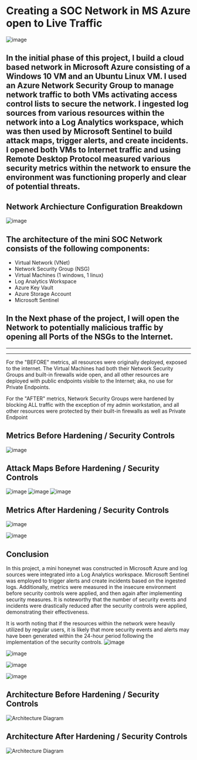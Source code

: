 # Creating a SOC Network in MS Azure open to Live Traffic
![image](https://github.com/user-attachments/assets/6990dc73-690b-449e-aafc-f93847ab41bf)

## In the initial phase of this project, I build a cloud based network in Microsoft Azure consisting of a Windows 10 VM and an Ubuntu Linux VM.  I used an Azure Network Security Group to manage network traffic to both VMs activating access control lists to secure the network.  I ingested log sources from various resources within the network into a Log Analytics workspace, which was then used by Microsoft Sentinel to build attack maps, trigger alerts, and create incidents. I opened both VMs to Internet traffic and using Remote Desktop Protocol measured various security metrics within the network to ensure the environment was functioning properly and clear of potential threats.  
## Network Archiecture Configuration Breakdown 
![image](https://github.com/user-attachments/assets/b33b0b49-bd36-4172-b57d-db13e2a3f098)

## The architecture of the mini SOC Network consists of the following components:

- Virtual Network (VNet)
- Network Security Group (NSG)
- Virtual Machines (1 windows, 1 linux)
- Log Analytics Workspace
- Azure Key Vault
- Azure Storage Account
- Microsoft Sentinel
## In the Next phase of the project, I will open the Network to potentially malicious traffic by opening all Ports of the NSGs to the Internet.
--------------------------------------------------------------------------------------------------------
--------------------------------------------------------------------------------------------------------
For the "BEFORE" metrics, all resources were originally deployed, exposed to the internet. The Virtual Machines had both their Network Security Groups and built-in firewalls wide open, and all other resources are deployed with public endpoints visible to the Internet; aka, no use for Private Endpoints.

For the "AFTER" metrics, Network Security Groups were hardened by blocking ALL traffic with the exception of my admin workstation, and all other resources were protected by their built-in firewalls as well as Private Endpoint

## Metrics Before Hardening / Security Controls

![image](https://github.com/user-attachments/assets/9cd4666c-0f88-484c-9167-186613a2a9ae)

## Attack Maps Before Hardening / Security Controls
![image](https://github.com/user-attachments/assets/ff9363cc-d4ae-425a-97f7-4cd9aa861cc1)
![image](https://github.com/user-attachments/assets/734bc45f-ee56-432d-9533-d661afd17e30)
![image](https://github.com/user-attachments/assets/09ff8c60-71da-44de-b119-c7af63b60313)

## Metrics After Hardening / Security Controls

![image](https://github.com/user-attachments/assets/e85907eb-3bd5-4f75-8dbf-bc6ad326868e)

![image](https://github.com/user-attachments/assets/b2aacb16-ffaa-44ee-b371-8903aa8f4b62)


## Conclusion

In this project, a mini honeynet was constructed in Microsoft Azure and log sources were integrated into a Log Analytics workspace. Microsoft Sentinel was employed to trigger alerts and create incidents based on the ingested logs. Additionally, metrics were measured in the insecure environment before security controls were applied, and then again after implementing security measures. It is noteworthy that the number of security events and incidents were drastically reduced after the security controls were applied, demonstrating their effectiveness.

It is worth noting that if the resources within the network were heavily utilized by regular users, it is likely that more security events and alerts may have been generated within the 24-hour period following the implementation of the security controls.
![image](https://github.com/user-attachments/assets/c47cdf46-f66f-42a8-b583-34ca0ac18816)

![image](https://github.com/user-attachments/assets/c95d0e8b-9a3c-4ba7-9527-80bcd3a56861)

![image](https://github.com/user-attachments/assets/b33b0b49-bd36-4172-b57d-db13e2a3f098)

![image](https://github.com/user-attachments/assets/8dc1882a-d6a2-4513-a349-3823c9440a3f)

## Architecture Before Hardening / Security Controls
![Architecture Diagram](https://i.imgur.com/aBDwnKb.jpg)

## Architecture After Hardening / Security Controls
![Architecture Diagram](https://i.imgur.com/YQNa9Pp.jpg)
